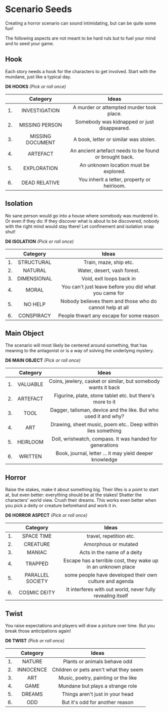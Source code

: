 # Scenario Seeds

Creating a horror scenario can sound intimidating, but can be quite some fun!

The following aspects are not meant to be hard ruls but to fuel your mind and to seed your game.

## Hook

Each story needs a hook for the characters to get involved. Start with the mundane, just like a typical day.

**D6 HOOKS** _(Pick or roll once)_

|     |     Category      |                          Ideas                          |
|:---:|:-----------------:|:-------------------------------------------------------:|
| 1.  |   INVESTIGATION   |        A murder or attempted murder took place.         |
| 2.  |  MISSING PERSON   |       Somebody was kidnapped or just disappeared.       |
| 3.  | MISSING DOCUMENT  |          A book, letter or similar was stolen.          |
| 4.  |     ARTEFACT      | An ancient artefact needs to be found or brought back.  |
| 5.  |    EXPLORATION    |          An unknown location must be explored.          |
| 6.  |   DEAD RELATIVE   |       You inherit a letter, property or heirloom.       |

## Isolation

No sane person would go into a house where somebody was murdered in. Or even if they do: If they discover what is 
about to be discovered, nobody with the right mind would stay there! Let confinement and isolation snap shut!

**D6 ISOLATION** _(Pick or roll once)_

|     |  Category   |                          Ideas                           |
|:---:|:-----------:|:--------------------------------------------------------:|
| 1.  | STRUCTURAL  |                  Train, maze, ship etc.                  |
| 2.  |   NATURAL   |               Water, desert, vash forest.                |
| 3.  | DIMENSIONAL |                 Void, exit loops back in                 |
| 4.  |    MORAL    |  You can't just leave before you did what you came for   |
| 5.  |   NO HELP   | Nobody believes them and those who do cannot help at all |
| 6.  | CONSPIRACY  |         People thwart any escape for some reason         |

## Main Object

The scenario will most likely be centered around something, that has meaning to the antagonist or is a way of solving 
the underlying mystery.

**D6 MAIN OBJECT** _(Pick or roll once)_

|     | Category | Ideas                                                           |
|:---:|:-----------------:|:-------------------------------------------------------:|
| 1.  | VALUABLE | Coins, jewlery, casket or similar, but somebody wants it back   |
| 2.  | ARTEFACT | Figurine, plate, stone tablet etc. but there's more to it       |
| 3.  | TOOL     | Dagger, talisman, device and the like. But who used it and why? |
| 4.  | ART      | Drawing, sheet music, poem etc.. Deep within lies something     |
| 5.  | HEIRLOOM | Doll, wristwatch, compass. It was handed for generations        |
| 6.  | WRITTEN  | Book, journal, letter ... it may yield deeper knowledge         |

## Horror

Raise the stakes, make it about something big. Their lifes is a point to start at, but even better: everything should 
be at the stakes! Shatter the characters' world view. Crush their dreams. This works even better when you pick a 
deity or creature beforehand and work it in.

**D6 HORROR ASPECT** _(Pick or roll once)_

|     |     Category     |                            Ideas                             |
|:---:|:----------------:|:------------------------------------------------------------:|
| 1.  |    SPACE TIME    |                   travel, repetition etc.                    |
| 2.  |     CREATURE     |                     Amorphous or mutated                     |
| 3.  |      MANIAC      |                 Acts in the name of a deity                  |
| 4.  |     TRAPPED      | Escape has a terrible cost, they wake up in an unknown place |
| 5.  | PARALLEL SOCIETY |   some people have developed their own culture and agenda    |
| 6.  |   COSMIC DEITY   |  It interferes with out world, never fully revealing itself  |

## Twist

You raise expectations and players will draw a picture over time. But you break those anticipations again!

**D6 TWIST** _(Pick or roll once)_

|     | Category  |                 Ideas                  |
|:---:|:---------:|:--------------------------------------:|
| 1.  |  NATURE   |      Plants or animals behave odd      |
| 2.  | INNOCENCE | Children or pets aren't what they seem |
| 3.  |    ART    |  Music, poetry, painting or the like   |
| 4.  |   GAME    |    Mundane but plays a strange role    |
| 5.  |  DREAMS   |    Things aren't just in your head     |
| 6.  |    ODD    |    But it's odd for another reason     |
